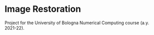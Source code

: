 # Image Restoration
Project for the University of Bologna Numerical Computing course (a.y. 2021-22).
